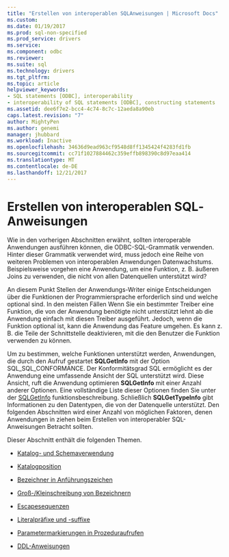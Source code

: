 ```yaml
---
title: "Erstellen von interoperablen SQL­Anweisungen | Microsoft Docs"
ms.custom: 
ms.date: 01/19/2017
ms.prod: sql-non-specified
ms.prod_service: drivers
ms.service: 
ms.component: odbc
ms.reviewer: 
ms.suite: sql
ms.technology: drivers
ms.tgt_pltfrm: 
ms.topic: article
helpviewer_keywords:
- SQL statements [ODBC], interoperability
- interoperability of SQL statements [ODBC], constructing statements
ms.assetid: dee6f7e2-bcc4-4c74-8c7c-12aeda8a90eb
caps.latest.revision: "7"
author: MightyPen
ms.author: genemi
manager: jhubbard
ms.workload: Inactive
ms.openlocfilehash: 34636d9ead963cf9548d8ff1345424f4283fd1fb
ms.sourcegitcommit: cc71f1027884462c359effb898390c8d97eaa414
ms.translationtype: MT
ms.contentlocale: de-DE
ms.lasthandoff: 12/21/2017
---
```

# <a name="constructing-interoperable-sql-statements"></a>Erstellen von interoperablen SQL­Anweisungen
Wie in den vorherigen Abschnitten erwähnt, sollten interoperable Anwendungen ausführen können, die ODBC-SQL-Grammatik verwenden. Hinter dieser Grammatik verwendet wird, muss jedoch eine Reihe von weiteren Problemen von interoperablen Anwendungen Datenwachstums. Beispielsweise vorgehen eine Anwendung, um eine Funktion, z. B. äußeren Joins zu verwenden, die nicht von allen Datenquellen unterstützt wird?  
  
 An diesem Punkt Stellen der Anwendungs-Writer einige Entscheidungen über die Funktionen der Programmiersprache erforderlich sind und welche optional sind. In den meisten Fällen Wenn Sie ein bestimmter Treiber eine Funktion, die von der Anwendung benötigte nicht unterstützt lehnt ab die Anwendung einfach mit diesen Treiber ausgeführt. Jedoch, wenn die Funktion optional ist, kann die Anwendung das Feature umgehen. Es kann z. B. die Teile der Schnittstelle deaktivieren, mit die den Benutzer die Funktion verwenden zu können.  
  
 Um zu bestimmen, welche Funktionen unterstützt werden, Anwendungen, die durch den Aufruf gestartet **SQLGetInfo** mit der Option SQL_SQL_CONFORMANCE. Der Konformitätsgrad SQL ermöglicht es der Anwendung eine umfassende Ansicht der SQL unterstützt wird. Diese Ansicht, ruft die Anwendung optimieren **SQLGetInfo** mit einer Anzahl anderer Optionen. Eine vollständige Liste dieser Optionen finden Sie unter der [SQLGetInfo](../../../odbc/reference/syntax/sqlgetinfo-function.md) funktionsbeschreibung. Schließlich **SQLGetTypeInfo** gibt Informationen zu den Datentypen, die von der Datenquelle unterstützt. Den folgenden Abschnitten wird einer Anzahl von möglichen Faktoren, denen Anwendungen in ziehen beim Erstellen von interoperabler SQL-Anweisungen Betracht sollten.  
  
 Dieser Abschnitt enthält die folgenden Themen.  
  
-   [Katalog- und Schemaverwendung](../../../odbc/reference/develop-app/catalog-and-schema-usage.md)  
  
-   [Katalogposition](../../../odbc/reference/develop-app/catalog-position.md)  
  
-   [Bezeichner in Anführungszeichen](../../../odbc/reference/develop-app/quoted-identifiers.md)  
  
-   [Groß-/Kleinschreibung von Bezeichnern](../../../odbc/reference/develop-app/identifier-case.md)  
  
-   [Escapesequenzen](../../../odbc/reference/develop-app/escape-sequences.md)  
  
-   [Literalpräfixe und -suffixe](../../../odbc/reference/develop-app/literal-prefixes-and-suffixes.md)  
  
-   [Parametermarkierungen in Prozeduraufrufen](../../../odbc/reference/develop-app/parameter-markers-in-procedure-calls.md)  
  
-   [DDL-Anweisungen](../../../odbc/reference/develop-app/ddl-statements.md)
